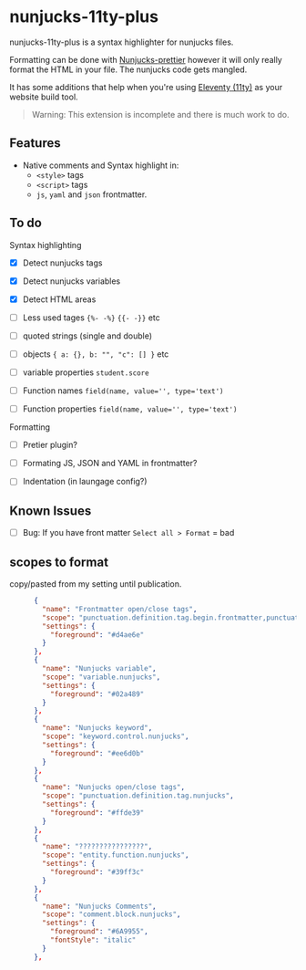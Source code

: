 # nunjucks-11ty-plus

nunjucks-11ty-plus is a syntax highlighter for nunjucks files. 

Formatting can be done with [Nunjucks-prettier](https://marketplace.visualstudio.com/items?itemName=guapibai.nunjucks-prettier) however it will only really format the HTML in your file. The nunjucks code gets mangled. 

It has some additions that help when you're using [Eleventy (11ty)](http://11ty.dev/) as your website build tool.

> Warning: This extension is incomplete and there is much work to do. 

## Features

 - Native comments and Syntax highlight in: 
   - `<style>` tags 
   - `<script>` tags
   - `js`, `yaml` and `json` frontmatter.


## To do
Syntax highlighting
- [x] Detect nunjucks tags
- [x] Detect nunjucks variables
- [x] Detect HTML areas
- [ ] Less used tages `{%- -%}` `{{- -}}` etc
- [ ] quoted strings (single and double)
- [ ] objects `{ a: {}, b: "", "c": [] }` etc
- [ ] variable properties `student.score`
- [ ] Function names `field(name, value='', type='text')`
- [ ] Function properties `field(name, value='', type='text')`


Formatting
- [ ] Pretier plugin?
- [ ] Formating JS, JSON and YAML in frontmatter?
- [ ] Indentation (in laungage config?)



## Known Issues
- [ ] Bug: If you have front matter `Select all > Format` = bad

## scopes to format

copy/pasted from my setting until publication.
```json
      {
        "name": "Frontmatter open/close tags",
        "scope": "punctuation.definition.tag.begin.frontmatter,punctuation.definition.tag.end.frontmatter, keyword.other.whitespace.nunjucks",
        "settings": {
          "foreground": "#d4ae6e"
        }
      },
      {
        "name": "Nunjucks variable",
        "scope": "variable.nunjucks",
        "settings": {
          "foreground": "#02a489"
        }
      },
      {
        "name": "Nunjucks keyword",
        "scope": "keyword.control.nunjucks",
        "settings": {
          "foreground": "#ee6d0b"
        }
      },
      {
        "name": "Nunjucks open/close tags",
        "scope": "punctuation.definition.tag.nunjucks",
        "settings": {
          "foreground": "#ffde39"
        }
      },
      {
        "name": "????????????????",
        "scope": "entity.function.nunjucks",
        "settings": {
          "foreground": "#39ff3c"
        }
      },
      {
        "name": "Nunjucks Comments",
        "scope": "comment.block.nunjucks",
        "settings": {
          "foreground": "#6A9955",
          "fontStyle": "italic"
        }
      },
  ```